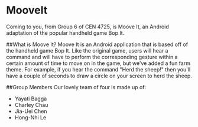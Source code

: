 # MooveIt
Coming to you, from Group 6 of CEN 4725, is Moove It, an Android adaptation of the popular handheld game Bop It.

##What is Moove It?
Moove It is an Android application that is based off of the handheld game Bop It. Like the original game, users will hear a command and will have to perform 
the corresponding gesture within a certain amount of time to move on in the game, but we've added a fun farm theme. For example, if you hear the command "Herd the sheep!" 
then you'll have a couple of seconds to draw a circle on your screen to herd the sheep.

##Group Members
Our lovely team of four is made up of:
- Yayati Bagga
- Charley Chau
- Jia-Uei Chen
- Hong-Nhi Le


